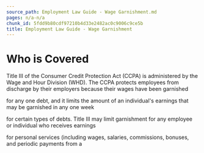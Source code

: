 ```yaml
---
source_path: Employment Law Guide - Wage Garnishment.md
pages: n/a-n/a
chunk_id: 5fdd9b80cdf97210b4d33e2482ac0c9006c9ce5b
title: Employment Law Guide - Wage Garnishment
---
```

# Who is Covered

Title III of the Consumer Credit Protection Act (CCPA) is administered by the Wage and Hour Division (WHD). The CCPA protects employees from discharge by their employers because their wages have been garnished

for any one debt, and it limits the amount of an individual's earnings that may be garnished in any one week

for certain types of debts. Title III may limit garnishment for any employee or individual who receives earnings

for personal services (including wages, salaries, commissions, bonuses, and periodic payments from a
